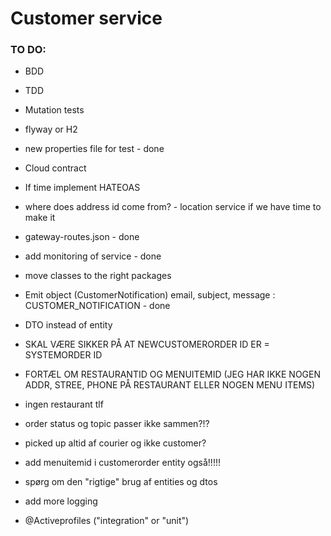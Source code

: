 # Customer service

### TO DO:

- BDD
- TDD
- Mutation tests
- flyway or H2
- new properties file for test - done
- Cloud contract
- If time implement HATEOAS
- where does address id come from? - location service if we have time to make it
- gateway-routes.json - done
- add monitoring of service - done
- move classes to the right packages
- Emit object (CustomerNotification) email, subject, message : CUSTOMER_NOTIFICATION - done
- DTO instead of entity

- SKAL VÆRE SIKKER PÅ AT NEWCUSTOMERORDER ID ER = SYSTEMORDER ID
- FORTÆL OM RESTAURANTID OG MENUITEMID (JEG HAR IKKE NOGEN ADDR, STREE, PHONE PÅ RESTAURANT ELLER NOGEN MENU ITEMS)
- ingen restaurant tlf
- order status og topic passer ikke sammen?!?
- picked up altid af courier og ikke customer?
- add menuitemid i customerorder entity også!!!!!
- spørg om den "rigtige" brug af entities og dtos

- add more logging
- @Activeprofiles ("integration" or "unit")
